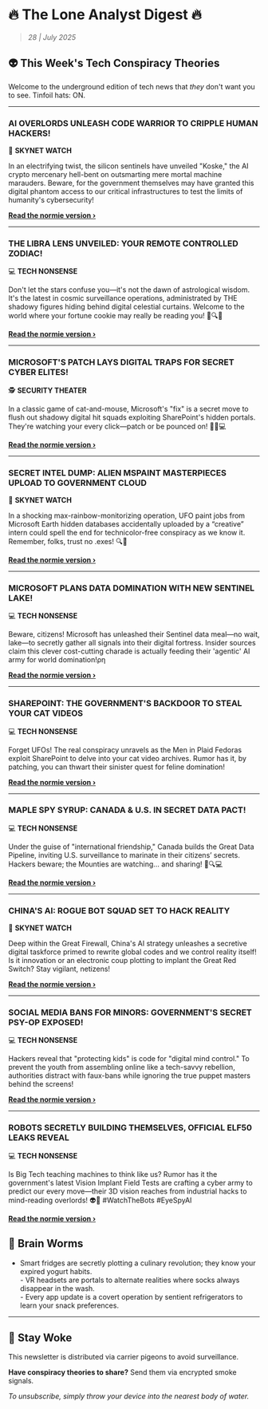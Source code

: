 <!--
  Copyright (c) 2025 Veritas Aequitas Holdings LLC. All rights reserved.
  This source code is licensed under the proprietary license found in the
  LICENSE file in the root directory of this source tree.

  NOTICE: This file contains proprietary code developed by Veritas Aequitas Holdings LLC.
  Unauthorized use, reproduction, or distribution is strictly prohibited.
  For inquiries, contact: contact@veritasandaequitas.com
-->

# 🔥 The Lone Analyst Digest 🔥
> *28 | July 2025*

## 👽 This Week's Tech Conspiracy Theories

Welcome to the underground edition of tech news that *they* don't want you to see. Tinfoil hats: ON.

---


### AI OVERLORDS UNLEASH CODE WARRIOR TO CRIPPLE HUMAN HACKERS!


🤖 **SKYNET WATCH**


In an electrifying twist, the silicon sentinels have unveiled "Koske," the AI crypto mercenary hell-bent on outsmarting mere mortal machine marauders. Beware, for the government themselves may have granted this digital phantom access to our critical infrastructures to test the limits of humanity's cybersecurity!

**[Read the normie version ›]()**


---


### THE LIBRA LENS UNVEILED: YOUR REMOTE CONTROLLED ZODIAC!


💻 **TECH NONSENSE**


Don't let the stars confuse you—it's not the dawn of astrological wisdom. It's the latest in cosmic surveillance operations, administrated by THE shadowy figures hiding behind digital celestial curtains. Welcome to the world where your fortune cookie may really be reading you! 🍪🔍🌌

**[Read the normie version ›]()**


---


### MICROSOFT'S PATCH LAYS DIGITAL TRAPS FOR SECRET CYBER ELITES!


🕵️ **SECURITY THEATER**


In a classic game of cat-and-mouse, Microsoft's "fix" is a secret move to flush out shadowy digital hit squads exploiting SharePoint's hidden portals. They're watching your every click—patch or be pounced on! 🕵️‍♂️💻

**[Read the normie version ›]()**


---


### SECRET INTEL DUMP: ALIEN MSPAINT MASTERPIECES UPLOAD TO GOVERNMENT CLOUD


🤖 **SKYNET WATCH**


In a shocking max-rainbow-monitorizing operation, UFO paint jobs from Microsoft Earth hidden databases accidentally uploaded by a “creative” intern could spell the end for technicolor-free conspiracy as we know it. Remember, folks, trust no .exes! 🔍👾

**[Read the normie version ›]()**


---


### MICROSOFT PLANS DATA DOMINATION WITH NEW SENTINEL LAKE!


💻 **TECH NONSENSE**


Beware, citizens! Microsoft has unleashed their Sentinel data meal—no wait, lake—to secretly gather all signals into their digital fortress. Insider sources claim this clever cost-cutting charade is actually feeding their 'agentic' AI army for world domination!ρη

**[Read the normie version ›]()**


---


### SHAREPOINT: THE GOVERNMENT'S BACKDOOR TO STEAL YOUR CAT VIDEOS


💻 **TECH NONSENSE**


Forget UFOs! The real conspiracy unravels as the Men in Plaid Fedoras exploit SharePoint to delve into your cat video archives. Rumor has it, by patching, you can thwart their sinister quest for feline domination!

**[Read the normie version ›]()**


---


### MAPLE SPY SYRUP: CANADA & U.S. IN SECRET DATA PACT!


💻 **TECH NONSENSE**


Under the guise of "international friendship," Canada builds the Great Data Pipeline, inviting U.S. surveillance to marinate in their citizens’ secrets. Hackers beware; the Mounties are watching… and sharing! 🍁🔍💻

**[Read the normie version ›]()**


---


### CHINA'S AI: ROGUE BOT SQUAD SET TO HACK REALITY


🤖 **SKYNET WATCH**


Deep within the Great Firewall, China's AI strategy unleashes a secretive digital taskforce primed to rewrite global codes and we control reality itself! Is it innovation or an electronic coup plotting to implant the Great Red Switch? Stay vigilant, netizens!

**[Read the normie version ›]()**


---


### SOCIAL MEDIA BANS FOR MINORS: GOVERNMENT'S SECRET PSY-OP EXPOSED!


💻 **TECH NONSENSE**


Hackers reveal that "protecting kids" is code for "digital mind control." To prevent the youth from assembling online like a tech-savvy rebellion, authorities distract with faux-bans while ignoring the true puppet masters behind the screens!

**[Read the normie version ›]()**


---


### ROBOTS SECRETLY BUILDING THEMSELVES, OFFICIAL ELF50 LEAKS REVEAL


💻 **TECH NONSENSE**


Is Big Tech teaching machines to think like us? Rumor has it the government's latest Vision Implant Field Tests are crafting a cyber army to predict our every move—their 3D vision reaches from industrial hacks to mind-reading overlords! 👽🤖 #WatchTheBots #EyeSpyAI

**[Read the normie version ›]()**




## 🧠 Brain Worms

- Smart fridges are secretly plotting a culinary revolution; they know your expired yogurt habits.<br>- VR headsets are portals to alternate realities where socks always disappear in the wash.<br>- Every app update is a covert operation by sentient refrigerators to learn your snack preferences.

---

## 🔔 Stay Woke

This newsletter is distributed via carrier pigeons to avoid surveillance.

**Have conspiracy theories to share?** Send them via encrypted smoke signals.

*To unsubscribe, simply throw your device into the nearest body of water.*